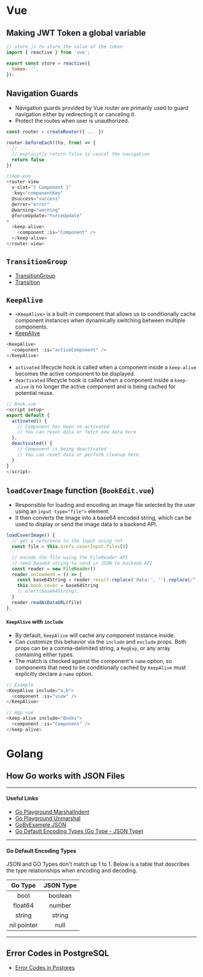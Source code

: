 # Vue

## Making **JWT Token** a global variable

```js
// store.js to store the value of the token
import { reactive } from 'vue';

export const store = reactive({
  token: '',
});
```

## Navigation Guards

- Navigation guards provided by Vue router are primarily used to guard navigation either by redirecting it or canceling it.
- Protect the routes when user is unauthorized.

```js
const router = createRouter({ ... })

router.beforeEach((to, from) => {
  // ...
  // explicitly return false to cancel the navigation
  return false
})
```

```js
//App.vue
<router-view
  v-slot="{ Component }"
  :key="componentKey"
  @success="success"
  @error="error"
  @warning="warning"
  @forceUpdate="forceUpdate"
>
  <keep-alive>
    <component :is="Component" />
  </keep-alive>
</router-view>
```

## `TransitionGroup`

- [TransitionGroup](https://vuejs.org/guide/built-ins/transition-group.html)
- [Transition](https://vuejs.org/guide/built-ins/transition.html)

## `KeepAlive`

- `<KeepAlive>` is a built-in component that allows us to conditionally cache component instances when dynamically switching between multiple components.
- [KeepAlive](https://vuejs.org/guide/built-ins/keep-alive.html)

```js
<KeepAlive>
  <component :is="activeComponent" />
</KeepAlive>
```

- `activated` lifecycle hook is called when a component inside a `keep-alive` becomes the active component to be displayed.
- `deactivated` lifecycle hook is called when a component inside a `keep-alive` is no longer the active component and is being cached for potential reuse.

```js
// Book.vue
<script setup>
export default {
  activated() {
    // Component has been re-activated
    // You can reset data or fetch new data here
  },
  deactivated() {
    // Component is being deactivated
    // You can reset data or perform cleanup here
  }
}
</script>
```

## `loadCoverImage` function (`BookEdit.vue`)

- Responsible for loading and encoding an image file selected by the user using an `input type="file">` element.
- It then converts the image into a base64 encoded string, which can be used to display or send the image data to a backend API.

```js
loadCoverImage() {
  // get a reference to the input using ref
  const file = this.$refs.coverInput.files[0]

  // encode the file using the FileReader API
  // need base64 string to send in JSON to backend API
  const reader = new FileReader()
  reader.onloadend = () => {
    const base64String = reader.result.replace('data:', '').replace(/^.+,/, '')
    this.book.cover = base64String
    // alert(base64String);
  }
  reader.readAsDataURL(file)
},
```

#### `KeepAlive` with `include`

- By default, `KeepAlive` will cache any component instance inside.
- Can customize this behavior via the `include` and `exclude` props. Both props can be a comma-delimited string, a `RegExp`, or any array containing either types.
- The match is checked against the component's `name` option, so components that need to be conditionally cached by `KeepAlive` must explicitly declare a `name` option.

```js
// Example
<KeepAlive include="a,b">
  <component :is="view" />
</KeepAlive>
```

```js
// App.vue
<keep-alive include="Books">
  <component :is="Component" />
</keep-alive>
```

# Golang

## How Go works with JSON Files

---

#### Useful Links

- [Go Playground MarshalIndent](https://go.dev/play/p/2SP7H3ybk9D)
- [Go Playground Unmarshal](https://go.dev/play/p/NaMNv6bzEXA)
- [GoByExample JSON](https://gobyexample.com/json)
- [Go Default Encoding Types (Go Type - JSON Type)](https://blog.boot.dev/golang/json-golang/#default-type)

---

#### Go Default Encoding Types

JSON and GO Types don't match up 1 to 1. Below is a table that describes the type relationships when encoding and decoding.

|   Go Type   | JSON Type |
| :---------: | :-------: |
|    bool     |  boolean  |
|   float64   |  number   |
|   string    |  string   |
| nil pointer |   null    |

---

## Error Codes in PostgreSQL

- [Error Codes in Postgres](https://www.postgresql.org/docs/current/errcodes-appendix.html)
